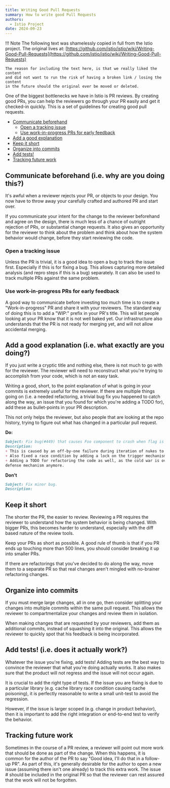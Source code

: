 ```yaml
---
title: Writing Good Pull Requests
summary: How to write good Pull Requests
authors:
  - Istio Project
date: 2024-09-23
---
```


!!! Note
    The following text was shamelessly copied in full from the Istio project.
    The original lives at: [https://github.com/istio/istio/wiki/Writing-Good-Pull-Requests](https://github.com/istio/istio/wiki/Writing-Good-Pull-Requests)

    The reason for including the text here, is that we really liked the content
    and did not want to run the risk of having a broken link / losing the content
    in the future should the original ever be moved or deleted.

One of the biggest bottlenecks we have in Istio is PR reviews. By creating good PRs, you can help the reviewers go through your PR easily and get it checked-in quickly. This is a set of guidelines for creating good pull requests.

- [Communicate beforehand](#communicate-beforehand-ie-why-are-you-doing-this)
    - [Open a tracking issue](#open-a-tracking-issue)
    - [Use work-in-progress PRs for early feedback](#use-work-in-progress-prs-for-early-feedback)
- [Add a good explanation](#add-a-good-explanation-ie-what-exactly-are-you-doing)
- [Keep it short](#keep-it-short)
- [Organize into commits](#organize-into-commits)
- [Add tests!](#add-tests-ie-does-it-actually-work)
- [Tracking future work](#tracking-future-work)

## Communicate beforehand (i.e. why are you doing this?)

It's awful when a reviewer rejects your PR, or objects to your design. You now have to throw away your carefully crafted and authored PR and start over.

If you communicate your intent for the change to the reviewer beforehand and agree on the design, there is much less of a chance of outright rejection of PRs, or substantial change requests. It also gives an opportunity for the reviewer to think about the problem and think about how the system behavior would change, before they start reviewing the code.

### Open a tracking issue

Unless the PR is trivial, it is a good idea to open a bug to track the issue first. Especially if this is for fixing a bug. This allows capturing more detailed analysis (and repro steps if this is a bug) separately. It can also be used to track multiple PRs against the same problem.

### Use work-in-progress PRs for early feedback

A good way to communicate before investing too much time is to create a "Work-in-progress" PR and share it with your reviewers. The standard way of doing this is to add a "WIP:" prefix in your PR's title. This will let people looking at your PR know that it is not well baked yet. Our infrastructure also understands that the PR is not ready for merging yet, and will not allow accidental merging.

## Add a good explanation (i.e. what exactly are you doing?)

If you just write a cryptic title and nothing else, there is not much to go with for the reviewer. The reviewer will need to reconstruct what you're trying to accomplish from your code, which is not an easy task.

Writing a good, short, to the point explanation of what is going in your commits is extremely useful for the reviewer. If there are multiple things going on (i.e. a needed refactoring, a trivial bug fix you happened to catch along the way, an issue that you found for which you're adding a TODO for), add these as bullet-points in your PR description.

This not only helps the reviewer, but also people that are looking at the repo history, trying to figure out what has changed in a particular pull request.

**Do:**

```md
Subject: Fix bug(#449) that causes Foo component to crash when flag is not set.
Description:
+ This is caused by an off-by-one failure during iteration of nukes to launch.
+ Also fixed a race condition by adding a lock on the trigger mechanism that caused concurrent launches that caused a crash in the silo.
+ Adding a TODO for refactoring the code as well, as the cold war is over and we don't need this particular
defense mechanism anymore.
```

**Don't**

```md
Subject: Fix minor bug.
Description:
```

## Keep it short

The shorter the PR, the easier to review. Reviewing a PR requires the reviewer to understand how the system behavior is being changed. With bigger PRs, this becomes harder to understand, especially with the diff based nature of the review tools.

Keep your PRs as short as possible. A good rule of thumb is that if you PR ends up touching more than 500 lines, you should consider breaking it up into smaller PRs.

If there are refactorings that you've decided to do along the way, move them to a separate PR so that real changes aren't mingled with no-brainer refactoring changes.

## Organize into commits

If you must merge large changes, all in one go, then consider splitting your changes into multiple commits within the same pull request. This allows the reviewer to compartmentalize your changes and review them in isolation.

When making changes that are requested by your reviewers, add them as additional commits, instead of squashing it into the original. This allows the reviewer to quickly spot that his feedback is being incorporated.

## Add tests! (i.e. does it actually work?)

Whatever the issue you're fixing, add tests! Adding tests are the best way to convince the reviewer that what you're doing actually works. It also makes sure that the product will not regress and the issue will not occur again.

It is crucial to add the right type of tests. If the issue you are fixing is due to a particular library (e.g. cache library race condition causing cache poisoning), it is perfectly reasonable to write a small unit-test to avoid the regression.

However, if the issue is larger scoped (e.g. change in product behavior), then it is important to add the right integration or end-to-end test to verify the behavior.

## Tracking future work

Sometimes in the course of a PR review, a reviewer will point out more work that should be done as part of the change. When this happens, it is common for the author of the PR to say "Good idea, I'll do that in a follow-up PR". As part of this, it's generally desirable for the author to open a new issue (assuming there isn't one already) to track this extra work. The issue # should be included in the original PR so that the reviewer can rest assured that the work will not be forgotten.